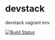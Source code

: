 # devstack
devstack vagrant env

[![Build Status](https://travis-ci.org/vinik/devstack.svg?branch=master)](https://travis-ci.org/vinik/devstack)
